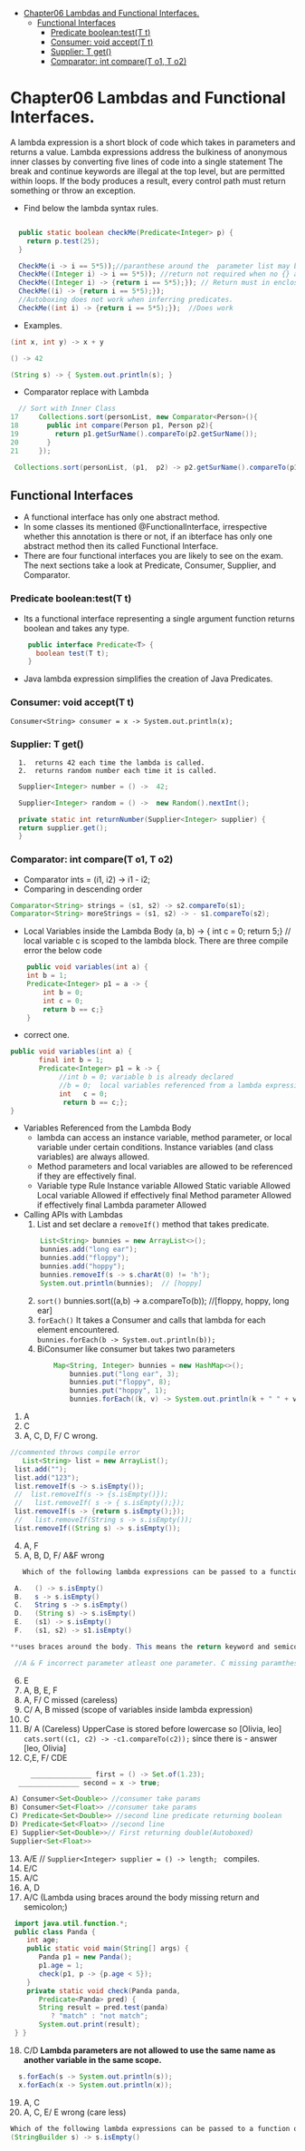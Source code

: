 - [Chapter06 Lambdas and Functional Interfaces.](#chapter06-lambdas-and-functional-interfaces)
  - [Functional Interfaces](#functional-interfaces)
    - [Predicate boolean:test(T t)](#predicate-booleantestt-t)
    - [Consumer: void accept(T t)](#consumer-void-acceptt-t)
    - [Supplier: T get()](#supplier-t-get)
    - [Comparator:  int compare(T o1, T o2)](#comparator--int-comparet-o1-t-o2)

# Chapter06 Lambdas and Functional Interfaces.
A lambda expression is a short block of code which takes in parameters and returns a value.
Lambda expressions address the bulkiness of anonymous inner classes by converting five lines of code into a single statement
The break and continue keywords are illegal at the top level, but are permitted within loops. If the body produces a result, every control path must return something or throw an exception.
- Find below the lambda syntax rules.
```java

  public static boolean checkMe(Predicate<Integer> p) {
    return p.test(25);
  }

  CheckMe(i -> i == 5*5));//paranthese around the  parameter list may be omitted if its single parameter
  CheckMe((Integer i) -> i == 5*5)); //return not required when no {} around the body
  CheckMe((Integer i) -> {return i == 5*5);}); // Return must in enclosed body.
  CheckMe((i) -> {return i == 5*5);});
  //Autoboxing does not work when inferring predicates.
  CheckMe((int i) -> {return i == 5*5);});  //Does work
```
- Examples.
```java
(int x, int y) -> x + y

() -> 42

(String s) -> { System.out.println(s); }

```
- Comparator replace with Lambda
```java
  // Sort with Inner Class
17     Collections.sort(personList, new Comparator<Person>(){
18       public int compare(Person p1, Person p2){
19         return p1.getSurName().compareTo(p2.getSurName());
20       }
21     });

 Collections.sort(personList, (p1,  p2) -> p2.getSurName().compareTo(p1.getSurName()));
```

## Functional Interfaces
- A functional interface has only one abstract method.
- In some classes its mentioned @FunctionalInterface, irrespective whether this annotation is there or not, if an ibterface  has only one abstract method then its called Functional Interface.
- There are four functional interfaces you are likely to see on the exam. The next sections take a look at Predicate, Consumer, Supplier, and Comparator.
### Predicate boolean:test(T t)
 * Its a functional interface representing a single argument function returns boolean and takes any type. 
    
     ```java
      public interface Predicate<T> {
        boolean test(T t);
      }
     ```
  *  Java lambda expression simplifies the creation of Java Predicates. 
### Consumer: void accept(T t)

    Consumer<String> consumer = x -> System.out.println(x);

### Supplier: T get()

      1.  returns 42 each time the lambda is called.
      2.  returns random number each time it is called.   

  ```java
    Supplier<Integer> number = () ->  42;

    Supplier<Integer> random = () ->  new Random().nextInt();

    private static int returnNumber(Supplier<Integer> supplier) {
    return supplier.get();
    }
  ```
### Comparator:  int compare(T o1, T o2)
  - Comparator<Integer> ints = (i1, i2) -> i1 - i2;
  - Comparing in descending order
   ```java
   Comparator<String> strings = (s1, s2) -> s2.compareTo(s1);
   Comparator<String> moreStrings = (s1, s2) -> - s1.compareTo(s2);
   ```
  - Local Variables inside the Lambda Body
   (a, b) -> { int c = 0; return 5;} // local variable c is scoped to the lambda block.
There are three compile error the below code
```java
    public void variables(int a) {
    int b = 1;
    Predicate<Integer> p1 = a -> {
        int b = 0;
        int c = 0;
        return b == c;}
    }
```
* correct one. 
```java
public void variables(int a) {
       final int b = 1;
       Predicate<Integer> p1 = k -> {
            //int b = 0; variable b is already declared
            //b = 0;  local variables referenced from a lambda expression must be final or effectively final
            int   c = 0;
             return b == c;};
}
```
- Variables Referenced from the Lambda Body
  - lambda can access an instance variable, method parameter, or local variable under certain conditions. Instance variables (and class variables) are always allowed.
  - Method parameters and local variables are allowed to be referenced if they are effectively final. 
  - Variable type	Rule
    Instance variable	Allowed
    Static variable	Allowed
    Local variable	Allowed if effectively final
    Method parameter	Allowed if effectively final
    Lambda parameter	Allowed
 - Calling APIs with Lambdas
   1. List and set declare a `removeIf()` method that takes predicate. 
    ```java
        List<String> bunnies = new ArrayList<>();
        bunnies.add("long ear");
        bunnies.add("floppy");
        bunnies.add("hoppy");
        bunnies.removeIf(s -> s.charAt(0) != 'h');
        System.out.println(bunnies);  // [hoppy]
    ```
   2. `sort()`
       bunnies.sort((a,b) -> a.compareTo(b)); //[floppy, hoppy, long ear]
   3. `forEach()` It takes a Consumer and calls that lambda for each element encountered.  
       `bunnies.forEach(b -> System.out.println(b));`    
   4. BiConsumer like consumer but takes two parameters
        ```java
            Map<String, Integer> bunnies = new HashMap<>();
                bunnies.put("long ear", 3);
                bunnies.put("floppy", 8);
                bunnies.put("hoppy", 1);
                bunnies.forEach((k, v) -> System.out.println(k + " " + v));
        ```

  1. A
  2. C      
  3. A, C, D, F/ C wrong.
   ```java
   //commented throws compile error
      List<String> list = new ArrayList();
    list.add("");
    list.add("123");
    list.removeIf(s -> s.isEmpty());
    //  list.removeIf(s -> {s.isEmpty()});
    //   list.removeIf( s -> { s.isEmpty();});
    list.removeIf(s -> {return s.isEmpty();});
    //   list.removeIf(String s -> s.isEmpty());
    list.removeIf((String s) -> s.isEmpty());
   ```
  4. A,  F
  5. A, B, D, F/ A&F wrong
```java
   Which of the following lambda expressions can be passed to a function of Predicate<String> type? (Choose all that apply.)

 A.   () -> s.isEmpty()
 B.   s -> s.isEmpty()
 C.   String s -> s.isEmpty()
 D.   (String s) -> s.isEmpty()
 E.   (s1) -> s.isEmpty()
 F.   (s1, s2) -> s1.isEmpty()

**uses braces around the body. This means the return keyword and semicolon are required**

 //A & F incorrect parameter atleast one parameter. C missing paramtheses for single argument (String s). E param name mistmatch with actual impl s1 != s
```
  6. E
  7. A, B, E, F
  8. A, F/ C missed (careless)
  9.  C/ A, B missed (scope of variables inside lambda expression)
  10. C
  11. B/ A (Careless) UpperCase is stored before lowercase so [Olivia, leo] `cats.sort((c1, c2) -> -c1.compareTo(c2));` since there is - answer [leo, Olivia]
  12. C,E, F/ CDE
```java
     _______________ first = () -> Set.of(1.23);
  _______________ second = x -> true;

A) Consumer<Set<Double>> //consumer take params
B) Consumer<Set<Float>> //consumer take params
C) Predicate<Set<Double>> //second line predicate returning boolean
D) Predicate<Set<Float>> //second line 
E) Supplier<Set<Double>>// First returning double(Autoboxed)
Supplier<Set<Float>>
```
  13. A/E // `Supplier<Integer> supplier = () -> length; ` compiles.
  14. E/C
  15. A/C
  16. A, D
  17. A/C (Lambda using braces around the body missing return and semicolon;)
```java
 import java.util.function.*;
 public class Panda {
    int age;
    public static void main(String[] args) {
       Panda p1 = new Panda();
       p1.age = 1;
       check(p1, p -> {p.age < 5});
    }
    private static void check(Panda panda,
       Predicate<Panda> pred) {
       String result = pred.test(panda)
          ? "match" : "not match";
       System.out.print(result);
 } }
```
  18. C/D
   **Lambda parameters are not allowed to use the same name as another variable in the same scope.**
```java
  s.forEach(s -> System.out.println(s));
  x.forEach(x -> System.out.println(x));
```
  19. A, C
  20. A, C, E/ E wrong (care less)
  ```java
  Which of the following lambda expressions can be passed to a function of Predicate<String> type
  (StringBuilder s) -> s.isEmpty()
  ```
